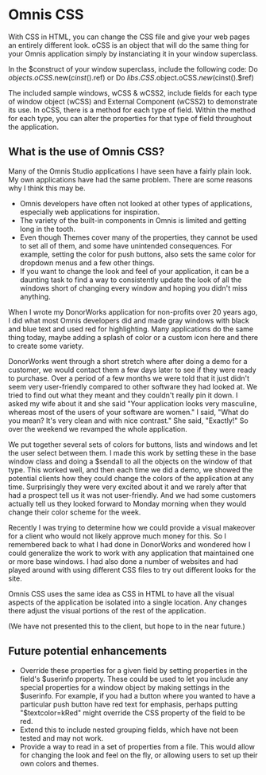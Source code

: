 # Omnis CSS

With CSS in HTML, you can change the CSS file and give your web pages an entirely different look. oCSS is an object that will do the same thing for your Omnis application simply by instanciating it in your window superclass.

In the $construct of your window superclass, include the following code:
   Do $objects.oCSS.$new($cinst().$ref)
or
   Do $libs.CSS.$object.oCSS.$new($cinst().$ref)

The included sample windows, wCSS & wCSS2, include fields for each type of window object (wCSS) and External Component (wCSS2) to demonstrate its use. In oCSS, there is a method for each type of field. Within the method for each type, you can alter the properties for that type of field throughout the application.

## What is the use of Omnis CSS?

Many of the Omnis Studio applications I have seen have a fairly plain look. My own applications have had the same problem. There are some reasons why I think this may be. 
 - Omnis developers have often not looked at other types of applications, especially web applications for inspiration.
 - The variety of the built-in components in Omnis is limited and getting long in the tooth.
 - Even though Themes cover many of the properties, they cannot be used to set all of them, and some have unintended consequences. For example, setting the color for push buttons, also sets the same color for dropdown menus and a few other things. 
 - If you want to change the look and feel of your application, it can be a daunting task to find a way to consistently update the look of all the windows short of changing every window and hoping you didn't miss anything.

When I wrote my DonorWorks application for non-profits over 20 years ago, I did what most Omnis developers did and made gray windows with black and blue text and used red for highlighting. Many applications do the same thing today, maybe adding a splash of color or a custom icon here and there to create some variety.

DonorWorks went through a short stretch where after doing a demo for a customer, we would contact them a few days later to see if they were ready to purchase. Over a period of a few months we were told that it just didn't seem very user-friendly compared to other software they had looked at. We tried to find out what they meant and they couldn't really pin it down. I asked my wife about it and she said "Your application looks very masculine, whereas most of the users of your software are women." I said, "What do you mean? It's very clean and with nice contrast." She said, "Exactly!" So over the weekend we revamped the whole application.

We put together several sets of colors for buttons, lists and windows and let the user select between them. I made this work by setting these in the base window class and doing a $sendall to all the objects on the window of that type. This worked well, and then each time we did a demo, we showed the potential clients how they could change the colors of the application at any time. Surprisingly they were very excited about it and we rarely after that had a prospect tell us it was not user-friendly. And we had some customers actually tell us they looked forward to Monday morning when they would change their color scheme for the week.

Recently I was trying to determine how we could provide a visual makeover for a client who would not likely approve much money for this. So I remembered back to what I had done in DonorWorks and wondered how I could generalize the work to work with any application that maintained one or more base windows. I had also done a number of websites and had played around with using different CSS files to try out different looks for the site. 

Omnis CSS uses the same idea as CSS in HTML to have all the visual aspects of the application be isolated into a single location. Any changes there adjust the visual portions of the rest of the application.

(We have not presented this to the client, but hope to in the near future.)


## Future potential enhancements
 - Override these properties for a given field by setting properties in the field's $userinfo property. These could be used to let you include any special properties for a window object by making settings in the $userinfo. For example, if you had a button where you wanted to have a particular push button have red text for emphasis, perhaps putting "$textcolor=kRed" might override the CSS property of the field to be red.
 - Extend this to include nested grouping fields, which have not been tested and may not work.
 - Provide a way to read in a set of properties from a file. This would allow for changing the look and feel on the fly, or allowing users to set up their own colors and themes.

